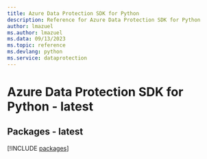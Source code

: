 ```yaml
---
title: Azure Data Protection SDK for Python
description: Reference for Azure Data Protection SDK for Python
author: lmazuel
ms.author: lmazuel
ms.data: 09/13/2023
ms.topic: reference
ms.devlang: python
ms.service: dataprotection
---
```

# Azure Data Protection SDK for Python - latest
## Packages - latest
[!INCLUDE [packages](data-protection-index.md)]